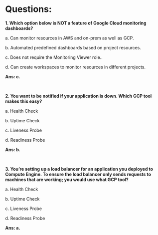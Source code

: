# Questions:

**1. Which option below is NOT a feature of Google Cloud monitoring dashboards?**

a. Can monitor resources in AWS and on-prem as well as GCP.

b. Automated predefined dashboards based on project resources.

c. Does not require the Monitoring Viewer role..

d. Can create workspaces to monitor resources in different projects.

**Ans: c.**

<br/>

**2. You want to be notified if your application is down. Which GCP tool makes this easy?**

a. Health Check

b. Uptime Check

c. Liveness Probe

d. Readiness Probe

**Ans: b.**

<br/>

**3. You’re setting up a load balancer for an application you deployed to Compute Engine. To ensure the load balancer only sends requests to machines that are working; you would use what GCP tool?**

a. Health Check

b. Uptime Check

c. Liveness Probe

d. Readiness Probe

**Ans: a.**

<br/>
